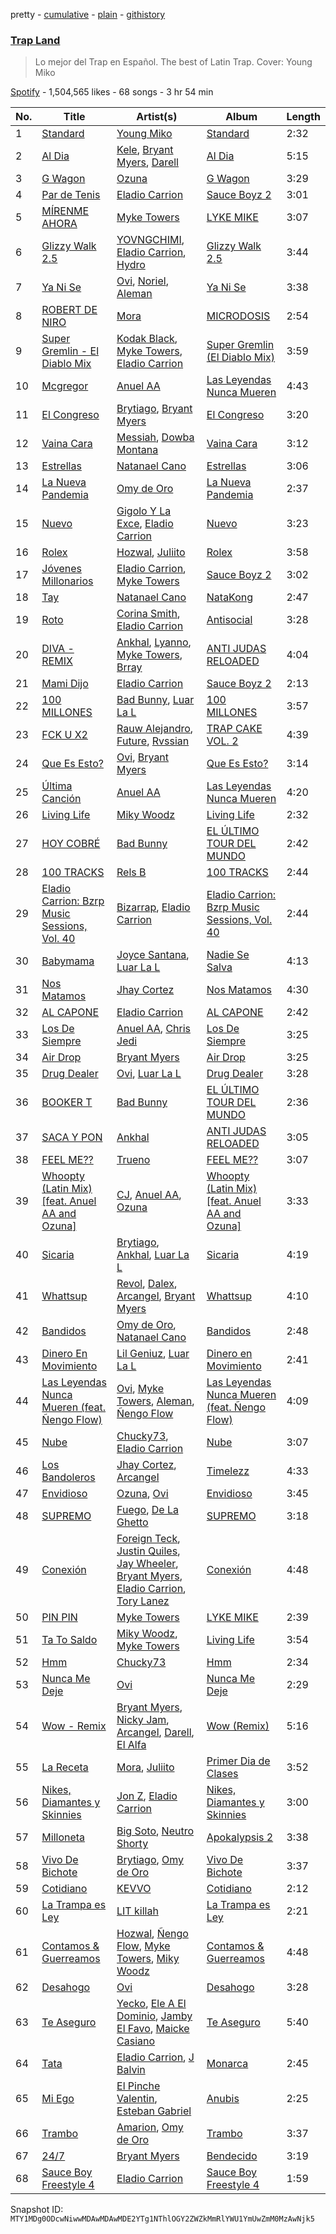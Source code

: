 pretty - [cumulative](/playlists/cumulative/37i9dQZF1DXde9tuMHuIsj.md) - [plain](/playlists/plain/37i9dQZF1DXde9tuMHuIsj) - [githistory](https://github.githistory.xyz/mackorone/spotify-playlist-archive/blob/main/playlists/plain/37i9dQZF1DXde9tuMHuIsj)

### [Trap Land](https://open.spotify.com/playlist/37i9dQZF1DXde9tuMHuIsj)

> Lo mejor del Trap en Español\. The best of Latin Trap\. Cover: Young Miko

[Spotify](https://open.spotify.com/user/spotify) - 1,504,565 likes - 68 songs - 3 hr 54 min

| No. | Title | Artist(s) | Album | Length |
|---|---|---|---|---|
| 1 | [Standard](https://open.spotify.com/track/3wmuU2Mhvd3VRMRrd3EHjh) | [Young Miko](https://open.spotify.com/artist/3qsKSpcV3ncke3hw52JSMB) | [Standard](https://open.spotify.com/album/1FrgSPc9MDMEXsjKA8T8ev) | 2:32 |
| 2 | [Al Dia](https://open.spotify.com/track/4ZX3ui4xclh7h5XXCZMo3p) | [Kele](https://open.spotify.com/artist/6JkIfzAcnjeyUx6aQh3Pbi), [Bryant Myers](https://open.spotify.com/artist/6w9ToX5slZ4uIdmD17hJ3c), [Darell](https://open.spotify.com/artist/1TtXnWcUs0FCkaZDPGYHdf) | [Al Dia](https://open.spotify.com/album/5c7ikVWg62OlZWFC4iGOJP) | 5:15 |
| 3 | [G Wagon](https://open.spotify.com/track/008aqmngiiKe5jrPSNyV6n) | [Ozuna](https://open.spotify.com/artist/1i8SpTcr7yvPOmcqrbnVXY) | [G Wagon](https://open.spotify.com/album/7CSrNfB7tAWOMcvqv8r3rq) | 3:29 |
| 4 | [Par de Tenis](https://open.spotify.com/track/7iGX6Xdi2EnYqBqvzEVEVC) | [Eladio Carrion](https://open.spotify.com/artist/5XJDexmWFLWOkjOEjOVX3e) | [Sauce Boyz 2](https://open.spotify.com/album/4JaYe7HIddzNaF3rUgJzHI) | 3:01 |
| 5 | [MÍRENME AHORA](https://open.spotify.com/track/1QigNNcv8c5X2iL294bZev) | [Myke Towers](https://open.spotify.com/artist/7iK8PXO48WeuP03g8YR51W) | [LYKE MIKE](https://open.spotify.com/album/5qhxJXwhtjXAmCr22FXG3Q) | 3:07 |
| 6 | [Glizzy Walk 2.5](https://open.spotify.com/track/3O6dtQDB3MTYFPxlXn7zww) | [YOVNGCHIMI](https://open.spotify.com/artist/4aSlfXDn9R60UlbZEboBUy), [Eladio Carrion](https://open.spotify.com/artist/5XJDexmWFLWOkjOEjOVX3e), [Hydro](https://open.spotify.com/artist/3pTZ5sCcE1o2O9sWn5yQMg) | [Glizzy Walk 2.5](https://open.spotify.com/album/65ebh116sDPSsxm2eXExyK) | 3:44 |
| 7 | [Ya Ni Se](https://open.spotify.com/track/3nYidPkFJrmIAhi5Bwobs8) | [Ovi](https://open.spotify.com/artist/4o0NtnL2m0lzZmEdRas1qv), [Noriel](https://open.spotify.com/artist/3RtNN1VnooWEn3KQk03DUL), [Aleman](https://open.spotify.com/artist/4QFG9KrGWEbr6hNA58CAqE) | [Ya Ni Se](https://open.spotify.com/album/6KOEiapvapKQuuAIS17mtO) | 3:38 |
| 8 | [ROBERT DE NIRO](https://open.spotify.com/track/3cR23eAZcjukbKtb9knlL4) | [Mora](https://open.spotify.com/artist/0Q8NcsJwoCbZOHHW63su5S) | [MICRODOSIS](https://open.spotify.com/album/0QLDQG7Jx78rEUDW03IhHC) | 2:54 |
| 9 | [Super Gremlin \- El Diablo Mix](https://open.spotify.com/track/62Li2RUfLV9bCSJFweIG9H) | [Kodak Black](https://open.spotify.com/artist/46SHBwWsqBkxI7EeeBEQG7), [Myke Towers](https://open.spotify.com/artist/7iK8PXO48WeuP03g8YR51W), [Eladio Carrion](https://open.spotify.com/artist/5XJDexmWFLWOkjOEjOVX3e) | [Super Gremlin \(El Diablo Mix\)](https://open.spotify.com/album/4gjKdtYzPBmVZPEZJ7aBPe) | 3:59 |
| 10 | [Mcgregor](https://open.spotify.com/track/5zaIVQv1oPnTa86BUmmbjz) | [Anuel AA](https://open.spotify.com/artist/2R21vXR83lH98kGeO99Y66) | [Las Leyendas Nunca Mueren](https://open.spotify.com/album/4MTtBjQEt7i752hISXjKqA) | 4:43 |
| 11 | [El Congreso](https://open.spotify.com/track/1ds3UoIlolByK0rNyNbmvP) | [Brytiago](https://open.spotify.com/artist/00XhexlJEXQstHimpZN910), [Bryant Myers](https://open.spotify.com/artist/6w9ToX5slZ4uIdmD17hJ3c) | [El Congreso](https://open.spotify.com/album/1WShl2Ns50BWfZuyqsKDXP) | 3:20 |
| 12 | [Vaina Cara](https://open.spotify.com/track/1jlCndlFWOWUl1YXETLB2h) | [Messiah](https://open.spotify.com/artist/0tR60pwxQ5WKjPxQcKoCQ7), [Dowba Montana](https://open.spotify.com/artist/39FKVjqhZLz4E1iG77d5AO) | [Vaina Cara](https://open.spotify.com/album/0sFWXAG0ruP2xDGSfI0jMv) | 3:12 |
| 13 | [Estrellas](https://open.spotify.com/track/0lEhCYREsnlzPTDFVWgSCv) | [Natanael Cano](https://open.spotify.com/artist/0elWFr7TW8piilVRYJUe4P) | [Estrellas](https://open.spotify.com/album/0bO3g7DlawvGhpl4jpRU06) | 3:06 |
| 14 | [La Nueva Pandemia](https://open.spotify.com/track/6BCzIewMNsznhUB78Z6gLL) | [Omy de Oro](https://open.spotify.com/artist/65jIUih0ZeTUJhSTRuYxpi) | [La Nueva Pandemia](https://open.spotify.com/album/5l3tjSHsjgNudTV5a5Gx07) | 2:37 |
| 15 | [Nuevo](https://open.spotify.com/track/5G6AOw6uR9i8vN2luzCeCU) | [Gigolo Y La Exce](https://open.spotify.com/artist/7lCRuW6BSXGAsxuQV9lR0i), [Eladio Carrion](https://open.spotify.com/artist/5XJDexmWFLWOkjOEjOVX3e) | [Nuevo](https://open.spotify.com/album/3fE2JhTySAjvtcb6LiHK6g) | 3:23 |
| 16 | [Rolex](https://open.spotify.com/track/3ngemaN0E275eFYjHdrmw0) | [Hozwal](https://open.spotify.com/artist/1lgtR3WlcFxEy6yPoOh0J2), [Juliito](https://open.spotify.com/artist/1u6AXgo5qmg0tfY8rDP18Z) | [Rolex](https://open.spotify.com/album/1LEWufsU7xMe9G83r5DGTt) | 3:58 |
| 17 | [Jóvenes Millonarios](https://open.spotify.com/track/4EbNxZ6ei9q1imUf2Hyo90) | [Eladio Carrion](https://open.spotify.com/artist/5XJDexmWFLWOkjOEjOVX3e), [Myke Towers](https://open.spotify.com/artist/7iK8PXO48WeuP03g8YR51W) | [Sauce Boyz 2](https://open.spotify.com/album/4JaYe7HIddzNaF3rUgJzHI) | 3:02 |
| 18 | [Tay](https://open.spotify.com/track/4tmdfH3f6KVx6I6LHkCgqg) | [Natanael Cano](https://open.spotify.com/artist/0elWFr7TW8piilVRYJUe4P) | [NataKong](https://open.spotify.com/album/2irmTvrbuG1ox2Qa6R8J1L) | 2:47 |
| 19 | [Roto](https://open.spotify.com/track/3Xn2pi2HBV46PNuGMG8kSq) | [Corina Smith](https://open.spotify.com/artist/7mXfsy3lF4kU0f2KTNKSr8), [Eladio Carrion](https://open.spotify.com/artist/5XJDexmWFLWOkjOEjOVX3e) | [Antisocial](https://open.spotify.com/album/0fymQT4sKyeNdAJoQi79Gz) | 3:28 |
| 20 | [DIVA \- REMIX](https://open.spotify.com/track/5KVYfrtp5Zxns9XiqsjlRT) | [Ankhal](https://open.spotify.com/artist/6NmMI7UnfmIpLRYoz8H9jm), [Lyanno](https://open.spotify.com/artist/1Ts9of7VPZElwPQnqnDSfW), [Myke Towers](https://open.spotify.com/artist/7iK8PXO48WeuP03g8YR51W), [Brray](https://open.spotify.com/artist/1GKIlPFdcewHtpDVCQ8zmJ) | [ANTI JUDAS RELOADED](https://open.spotify.com/album/0a16Ut2wrHbCt85bg9uqsc) | 4:04 |
| 21 | [Mami Dijo](https://open.spotify.com/track/6miAVDdheid0YA8WTmzNQ6) | [Eladio Carrion](https://open.spotify.com/artist/5XJDexmWFLWOkjOEjOVX3e) | [Sauce Boyz 2](https://open.spotify.com/album/4JaYe7HIddzNaF3rUgJzHI) | 2:13 |
| 22 | [100 MILLONES](https://open.spotify.com/track/4Ixc50wY5pbUvNEogTQ2wL) | [Bad Bunny](https://open.spotify.com/artist/4q3ewBCX7sLwd24euuV69X), [Luar La L](https://open.spotify.com/artist/4axKuDPr6WKcDCyh8vueTY) | [100 MILLONES](https://open.spotify.com/album/5nqsQ0kfgdhrN8is8FR2rP) | 3:57 |
| 23 | [FCK U X2](https://open.spotify.com/track/7CLRoWBqSizI8Zpolsud5K) | [Rauw Alejandro](https://open.spotify.com/artist/1mcTU81TzQhprhouKaTkpq), [Future](https://open.spotify.com/artist/1RyvyyTE3xzB2ZywiAwp0i), [Rvssian](https://open.spotify.com/artist/1fctva4kpRbg2k3v7kwRuS) | [TRAP CAKE VOL\. 2](https://open.spotify.com/album/2ZXwd2AzsVWTwp1oT3tfMI) | 4:39 |
| 24 | [Que Es Esto?](https://open.spotify.com/track/1xdoPfonxRbT79RCiMC975) | [Ovi](https://open.spotify.com/artist/4o0NtnL2m0lzZmEdRas1qv), [Bryant Myers](https://open.spotify.com/artist/6w9ToX5slZ4uIdmD17hJ3c) | [Que Es Esto?](https://open.spotify.com/album/403RuP73HHLsBDajXsIhku) | 3:14 |
| 25 | [Última Canción](https://open.spotify.com/track/5EyOJqMNxI1B6F8aFGpal4) | [Anuel AA](https://open.spotify.com/artist/2R21vXR83lH98kGeO99Y66) | [Las Leyendas Nunca Mueren](https://open.spotify.com/album/4MTtBjQEt7i752hISXjKqA) | 4:20 |
| 26 | [Living Life](https://open.spotify.com/track/3FLu4MpmiIPbRjmTUHT0z4) | [Miky Woodz](https://open.spotify.com/artist/1pf0MPKfKdvS8J779mS1Ay) | [Living Life](https://open.spotify.com/album/1dTnx7UEu8zpg1bnHg022N) | 2:32 |
| 27 | [HOY COBRÉ](https://open.spotify.com/track/0tjZv2hChdHZCW1zFXpy1J) | [Bad Bunny](https://open.spotify.com/artist/4q3ewBCX7sLwd24euuV69X) | [EL ÚLTIMO TOUR DEL MUNDO](https://open.spotify.com/album/2d9BCZeAAhiZWPpbX9aPCW) | 2:42 |
| 28 | [100 TRACKS](https://open.spotify.com/track/4Aljhc4Fbs5HnkvqMD50U0) | [Rels B](https://open.spotify.com/artist/2IMZYfNi21MGqxopj9fWx8) | [100 TRACKS](https://open.spotify.com/album/6bCWlTPqOKwHRJ20aMPvqI) | 2:44 |
| 29 | [Eladio Carrion: Bzrp Music Sessions, Vol\. 40](https://open.spotify.com/track/1VauUM5CBX7nkLcgafQL2B) | [Bizarrap](https://open.spotify.com/artist/716NhGYqD1jl2wI1Qkgq36), [Eladio Carrion](https://open.spotify.com/artist/5XJDexmWFLWOkjOEjOVX3e) | [Eladio Carrion: Bzrp Music Sessions, Vol\. 40](https://open.spotify.com/album/4b2xHCwmoOeGHbo15dtqfb) | 2:44 |
| 30 | [Babymama](https://open.spotify.com/track/77ashwth70ow3HR1IuVhiD) | [Joyce Santana](https://open.spotify.com/artist/4zOhMWD0LoBe2nP7s9cHhX), [Luar La L](https://open.spotify.com/artist/4axKuDPr6WKcDCyh8vueTY) | [Nadie Se Salva](https://open.spotify.com/album/28IfFyKDKgXlS3dFGGNN3Z) | 4:13 |
| 31 | [Nos Matamos](https://open.spotify.com/track/1CzOTrHcKV9nJov0wQytlA) | [Jhay Cortez](https://open.spotify.com/artist/0EFisYRi20PTADoJrifHrz) | [Nos Matamos](https://open.spotify.com/album/38rKm1PY26o3u2Q7GXDJLV) | 4:30 |
| 32 | [AL CAPONE](https://open.spotify.com/track/4igzqj5TrceDGrJcZYM0pl) | [Eladio Carrion](https://open.spotify.com/artist/5XJDexmWFLWOkjOEjOVX3e) | [AL CAPONE](https://open.spotify.com/album/3iYh7Zx5MpbgVttrY0JBaC) | 2:42 |
| 33 | [Los De Siempre](https://open.spotify.com/track/5IsTVBbwSjU38VqJbZNokS) | [Anuel AA](https://open.spotify.com/artist/2R21vXR83lH98kGeO99Y66), [Chris Jedi](https://open.spotify.com/artist/0qTZZWLzuD59Un5r1speHm) | [Los De Siempre](https://open.spotify.com/album/4PIRLjzQkVZNsb2ZEeIwPQ) | 3:25 |
| 34 | [Air Drop](https://open.spotify.com/track/1WUUjDzH1ZMIPz3194CLid) | [Bryant Myers](https://open.spotify.com/artist/6w9ToX5slZ4uIdmD17hJ3c) | [Air Drop](https://open.spotify.com/album/3KxXkPVVFrxP8V11o3cgLf) | 3:25 |
| 35 | [Drug Dealer](https://open.spotify.com/track/0I3UatrHgOu864I8a9SL0b) | [Ovi](https://open.spotify.com/artist/4o0NtnL2m0lzZmEdRas1qv), [Luar La L](https://open.spotify.com/artist/4axKuDPr6WKcDCyh8vueTY) | [Drug Dealer](https://open.spotify.com/album/0V11CgvmJjeZLsIaQTsQki) | 3:28 |
| 36 | [BOOKER T](https://open.spotify.com/track/26w9NTiE9NGjW1ZvIOd1So) | [Bad Bunny](https://open.spotify.com/artist/4q3ewBCX7sLwd24euuV69X) | [EL ÚLTIMO TOUR DEL MUNDO](https://open.spotify.com/album/2d9BCZeAAhiZWPpbX9aPCW) | 2:36 |
| 37 | [SACA Y PON](https://open.spotify.com/track/6m9NdgXWS9EUQeDdenWViF) | [Ankhal](https://open.spotify.com/artist/6NmMI7UnfmIpLRYoz8H9jm) | [ANTI JUDAS RELOADED](https://open.spotify.com/album/55XSp7Fq3YgQjpvwkO0gkw) | 3:05 |
| 38 | [FEEL ME??](https://open.spotify.com/track/4kELKaXaNP4EQR8Q8xNIID) | [Trueno](https://open.spotify.com/artist/2x7PC78TmgqpEIjaGAZ0Oz) | [FEEL ME??](https://open.spotify.com/album/5Db8gqfsfw0tcuACuLFzpR) | 3:07 |
| 39 | [Whoopty \(Latin Mix\) \[feat\. Anuel AA and Ozuna\]](https://open.spotify.com/track/48MsdL5Med93EyIwINl5qY) | [CJ](https://open.spotify.com/artist/7arQA31aZVS8yS6zUveWzb), [Anuel AA](https://open.spotify.com/artist/2R21vXR83lH98kGeO99Y66), [Ozuna](https://open.spotify.com/artist/1i8SpTcr7yvPOmcqrbnVXY) | [Whoopty \(Latin Mix\) \[feat\. Anuel AA and Ozuna\]](https://open.spotify.com/album/4NM6c7Q88osAJ4KoDQUvpo) | 3:33 |
| 40 | [Sicaria](https://open.spotify.com/track/54LJrBDBnR0ey6ggMFQycr) | [Brytiago](https://open.spotify.com/artist/00XhexlJEXQstHimpZN910), [Ankhal](https://open.spotify.com/artist/6NmMI7UnfmIpLRYoz8H9jm), [Luar La L](https://open.spotify.com/artist/4axKuDPr6WKcDCyh8vueTY) | [Sicaria](https://open.spotify.com/album/4n0UgGMEt3tP7YsiQ9y6t4) | 4:19 |
| 41 | [Whattsup](https://open.spotify.com/track/3oubh64l6xElX8En3SomTM) | [Revol](https://open.spotify.com/artist/2wYOpkTJZGByNEOjEnSmoW), [Dalex](https://open.spotify.com/artist/0KPX4Ucy9dk82uj4GpKesn), [Arcangel](https://open.spotify.com/artist/4SsVbpTthjScTS7U2hmr1X), [Bryant Myers](https://open.spotify.com/artist/6w9ToX5slZ4uIdmD17hJ3c) | [Whattsup](https://open.spotify.com/album/0dJwLgqTP4rx62KehuPAF0) | 4:10 |
| 42 | [Bandidos](https://open.spotify.com/track/0bCHso1zsLuJ9hmUxN3BwT) | [Omy de Oro](https://open.spotify.com/artist/65jIUih0ZeTUJhSTRuYxpi), [Natanael Cano](https://open.spotify.com/artist/0elWFr7TW8piilVRYJUe4P) | [Bandidos](https://open.spotify.com/album/4fheNzMBxnDS7hfnhpznea) | 2:48 |
| 43 | [Dinero En Movimiento](https://open.spotify.com/track/0rcYXM0d7nsjsU480o0y1M) | [Lil Geniuz](https://open.spotify.com/artist/7nuTWfojdN0o8d7NGDo71U), [Luar La L](https://open.spotify.com/artist/4axKuDPr6WKcDCyh8vueTY) | [Dinero en Movimiento](https://open.spotify.com/album/0V3H8Ny1HOjb8NpKF25fg7) | 2:41 |
| 44 | [Las Leyendas Nunca Mueren \(feat\. Ñengo Flow\)](https://open.spotify.com/track/5EQdno4273dP9myMTtEiDN) | [Ovi](https://open.spotify.com/artist/4o0NtnL2m0lzZmEdRas1qv), [Myke Towers](https://open.spotify.com/artist/7iK8PXO48WeuP03g8YR51W), [Aleman](https://open.spotify.com/artist/4QFG9KrGWEbr6hNA58CAqE), [Ñengo Flow](https://open.spotify.com/artist/12vb80Km0Ew53ABfJOepVz) | [Las Leyendas Nunca Mueren \(feat\. Ñengo Flow\)](https://open.spotify.com/album/1x0fe3DjJoQKXQ9iGxU6wa) | 4:09 |
| 45 | [Nube](https://open.spotify.com/track/4fSp56ULFfajEsX0rNRu2D) | [Chucky73](https://open.spotify.com/artist/38epWdyauFwdRkldqUMfWE), [Eladio Carrion](https://open.spotify.com/artist/5XJDexmWFLWOkjOEjOVX3e) | [Nube](https://open.spotify.com/album/1Isa3aYWmtcpoT4d2yh7ku) | 3:07 |
| 46 | [Los Bandoleros](https://open.spotify.com/track/6PxRarQMMrZnB9m0vRhMW0) | [Jhay Cortez](https://open.spotify.com/artist/0EFisYRi20PTADoJrifHrz), [Arcangel](https://open.spotify.com/artist/4SsVbpTthjScTS7U2hmr1X) | [Timelezz](https://open.spotify.com/album/3AwzfcsXeljU7JkG5GQn8Y) | 4:33 |
| 47 | [Envidioso](https://open.spotify.com/track/7J4VKp49Uh2r84SK5pUa0A) | [Ozuna](https://open.spotify.com/artist/1i8SpTcr7yvPOmcqrbnVXY), [Ovi](https://open.spotify.com/artist/4o0NtnL2m0lzZmEdRas1qv) | [Envidioso](https://open.spotify.com/album/11l3a3ll8Za1v8nF6sZy5Y) | 3:45 |
| 48 | [SUPREMO](https://open.spotify.com/track/06KcMBP9MDziqNUMbukHZo) | [Fuego](https://open.spotify.com/artist/7wU2WGCJ8HxkekHHE2QLul), [De La Ghetto](https://open.spotify.com/artist/3EiLUeyEcA6fbRPSHkG5kb) | [SUPREMO](https://open.spotify.com/album/0B718jcmQwzQgGKRO6OOQL) | 3:18 |
| 49 | [Conexión](https://open.spotify.com/track/2fpKvUg9hxiKAOLuwfEdlJ) | [Foreign Teck](https://open.spotify.com/artist/12lHTAdc9T204lw5qPtasv), [Justin Quiles](https://open.spotify.com/artist/14zUHaJZo1mnYtn6IBRaRP), [Jay Wheeler](https://open.spotify.com/artist/2cPqdH7XMvwaBJEVjheH8g), [Bryant Myers](https://open.spotify.com/artist/6w9ToX5slZ4uIdmD17hJ3c), [Eladio Carrion](https://open.spotify.com/artist/5XJDexmWFLWOkjOEjOVX3e), [Tory Lanez](https://open.spotify.com/artist/2jku7tDXc6XoB6MO2hFuqg) | [Conexión](https://open.spotify.com/album/34PIyfPDn9rSsFZmEGEvWe) | 4:48 |
| 50 | [PIN PIN](https://open.spotify.com/track/51tMYALx6Lkrte41DoWIPq) | [Myke Towers](https://open.spotify.com/artist/7iK8PXO48WeuP03g8YR51W) | [LYKE MIKE](https://open.spotify.com/album/5qhxJXwhtjXAmCr22FXG3Q) | 2:39 |
| 51 | [Ta To Saldo](https://open.spotify.com/track/5UhakydmBWLo3Tmm1Hm8Sb) | [Miky Woodz](https://open.spotify.com/artist/1pf0MPKfKdvS8J779mS1Ay), [Myke Towers](https://open.spotify.com/artist/7iK8PXO48WeuP03g8YR51W) | [Living Life](https://open.spotify.com/album/1Etox5CVRSGc6G7BkwFKzl) | 3:54 |
| 52 | [Hmm](https://open.spotify.com/track/7Gtx4i1zh875u3k5AmaPpS) | [Chucky73](https://open.spotify.com/artist/38epWdyauFwdRkldqUMfWE) | [Hmm](https://open.spotify.com/album/6NsfFRsKueNyFFX9vTb7IQ) | 2:34 |
| 53 | [Nunca Me Deje](https://open.spotify.com/track/0yARJHQjcymAgJlQEFcwJm) | [Ovi](https://open.spotify.com/artist/4o0NtnL2m0lzZmEdRas1qv) | [Nunca Me Deje](https://open.spotify.com/album/10C9QCTCMQxUB3Pxj9bAkl) | 2:29 |
| 54 | [Wow \- Remix](https://open.spotify.com/track/23eecknvvR5iFTcuS9Dkfd) | [Bryant Myers](https://open.spotify.com/artist/6w9ToX5slZ4uIdmD17hJ3c), [Nicky Jam](https://open.spotify.com/artist/1SupJlEpv7RS2tPNRaHViT), [Arcangel](https://open.spotify.com/artist/4SsVbpTthjScTS7U2hmr1X), [Darell](https://open.spotify.com/artist/1TtXnWcUs0FCkaZDPGYHdf), [El Alfa](https://open.spotify.com/artist/2oQX8QiMXOyuqbcZEFsZfm) | [Wow \(Remix\)](https://open.spotify.com/album/3in0Uyt6xI16F9MNtOBoxV) | 5:16 |
| 55 | [La Receta](https://open.spotify.com/track/4IeZs6zIvTQjg43G9raOhu) | [Mora](https://open.spotify.com/artist/0Q8NcsJwoCbZOHHW63su5S), [Juliito](https://open.spotify.com/artist/1u6AXgo5qmg0tfY8rDP18Z) | [Primer Dia de Clases](https://open.spotify.com/album/5r8T7S23cVDSd7a045h4N5) | 3:52 |
| 56 | [Nikes, Diamantes y Skinnies](https://open.spotify.com/track/5uN1KfOgIAEKcUjANVlHvM) | [Jon Z](https://open.spotify.com/artist/5bWUlnPx9OYKsLiUJrhCA1), [Eladio Carrion](https://open.spotify.com/artist/5XJDexmWFLWOkjOEjOVX3e) | [Nikes, Diamantes y Skinnies](https://open.spotify.com/album/3YyOGCZR0MOHPkxxLG57F6) | 3:00 |
| 57 | [Milloneta](https://open.spotify.com/track/6U2fTWEr4MffXBDSMr2ML2) | [Big Soto](https://open.spotify.com/artist/2TQ4CGgxxCWHqa9yYIGDoU), [Neutro Shorty](https://open.spotify.com/artist/5wUO3A6DT4tO5UDz21kE2Y) | [Apokalypsis 2](https://open.spotify.com/album/4kznHcUa9sdGewkst0xIQH) | 3:38 |
| 58 | [Vivo De Bichote](https://open.spotify.com/track/7vBBw9NWKIIB1NEHrhbeOc) | [Brytiago](https://open.spotify.com/artist/00XhexlJEXQstHimpZN910), [Omy de Oro](https://open.spotify.com/artist/65jIUih0ZeTUJhSTRuYxpi) | [Vivo De Bichote](https://open.spotify.com/album/4gBynrkIBlOwPKtL2xrsZe) | 3:37 |
| 59 | [Cotidiano](https://open.spotify.com/track/5fhXtKQWLg6pjE4Ca02hgd) | [KEVVO](https://open.spotify.com/artist/4QrBoWLm2WNlPdbFhmlaUZ) | [Cotidiano](https://open.spotify.com/album/5JXWsZ1nZVLDXfSV4d777m) | 2:12 |
| 60 | [La Trampa es Ley](https://open.spotify.com/track/5Us3svqTvNAdnQfEYfoL5g) | [LIT killah](https://open.spotify.com/artist/1vqR17Iv8VFdzure1TAXEq) | [La Trampa es Ley](https://open.spotify.com/album/652wPJ4HAF6ODuEDM2feRs) | 2:21 |
| 61 | [Contamos & Guerreamos](https://open.spotify.com/track/3I28qV2pV5hZl87LppmmzX) | [Hozwal](https://open.spotify.com/artist/1lgtR3WlcFxEy6yPoOh0J2), [Ñengo Flow](https://open.spotify.com/artist/12vb80Km0Ew53ABfJOepVz), [Myke Towers](https://open.spotify.com/artist/7iK8PXO48WeuP03g8YR51W), [Miky Woodz](https://open.spotify.com/artist/1pf0MPKfKdvS8J779mS1Ay) | [Contamos & Guerreamos](https://open.spotify.com/album/00K5OEAAHlovfQRF3DUYPe) | 4:48 |
| 62 | [Desahogo](https://open.spotify.com/track/1ILgMB4ggj3jEUGgeFRs9K) | [Ovi](https://open.spotify.com/artist/4o0NtnL2m0lzZmEdRas1qv) | [Desahogo](https://open.spotify.com/album/2YtJX0cvKYb15qco5fmkBn) | 3:28 |
| 63 | [Te Aseguro](https://open.spotify.com/track/661D7qCBSws0RjkcM2saI1) | [Yecko](https://open.spotify.com/artist/24TdpOJQgBxkfnwZKox9zU), [Ele A El Dominio](https://open.spotify.com/artist/4SzD0wClEg9NKVJZbCRFqS), [Jamby El Favo](https://open.spotify.com/artist/128ftF9X7Kd7Di2fq3wYVs), [Maicke Casiano](https://open.spotify.com/artist/6Kl62g2hqIw07n1GsxjYKs) | [Te Aseguro](https://open.spotify.com/album/6AcWjladXqYCsQoHSlz4ri) | 5:40 |
| 64 | [Tata](https://open.spotify.com/track/4h4ZykphGhv6HoomNndhm3) | [Eladio Carrion](https://open.spotify.com/artist/5XJDexmWFLWOkjOEjOVX3e), [J Balvin](https://open.spotify.com/artist/1vyhD5VmyZ7KMfW5gqLgo5) | [Monarca](https://open.spotify.com/album/6N1iKBKY8zRGImxADk2IdN) | 2:45 |
| 65 | [Mi Ego](https://open.spotify.com/track/7kMEULSicpabScwQenlnK7) | [El Pinche Valentin](https://open.spotify.com/artist/7EquQBFR1KIRdtc9wtq77m), [Esteban Gabriel](https://open.spotify.com/artist/6RPeBghYnSwGV6FOw7huuN) | [Anubis](https://open.spotify.com/album/4dP6IVaVS03eOk30hJqLby) | 2:25 |
| 66 | [Trambo](https://open.spotify.com/track/2vTBY3AWUxdOgR6iw04Dr1) | [Amarion](https://open.spotify.com/artist/7Bb4i0RT3zaudzb8KvxTUQ), [Omy de Oro](https://open.spotify.com/artist/65jIUih0ZeTUJhSTRuYxpi) | [Trambo](https://open.spotify.com/album/5TQJ5sVaQeRYpDdOrwxRBD) | 3:37 |
| 67 | [24/7](https://open.spotify.com/track/62Y7rHyh2Xl5j3976T4tMD) | [Bryant Myers](https://open.spotify.com/artist/6w9ToX5slZ4uIdmD17hJ3c) | [Bendecido](https://open.spotify.com/album/68P9rLPO8P6EPL3aBGs1ZV) | 3:19 |
| 68 | [Sauce Boy Freestyle 4](https://open.spotify.com/track/2YxtTwXQ9tPwaYnJv75L5D) | [Eladio Carrion](https://open.spotify.com/artist/5XJDexmWFLWOkjOEjOVX3e) | [Sauce Boy Freestyle 4](https://open.spotify.com/album/6nC2XJQzEnjN6ZJj1Hjhsk) | 1:59 |

Snapshot ID: `MTY1MDg0ODcwNiwwMDAwMDAwMDE2YTg1NThlOGY2ZWZkMmRlYWU1YmUwZmM0MzAwNjk5`
